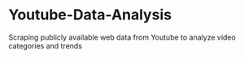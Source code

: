 # Youtube-Data-Analysis
Scraping publicly available web data from Youtube to analyze video categories and trends
